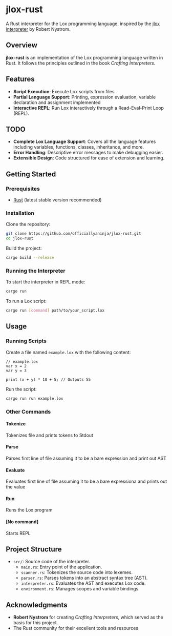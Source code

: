 # jlox-rust

A Rust interpreter for the Lox programming language, inspired by the [jlox interpreter](http://craftinginterpreters.com/) by Robert Nystrom.

## Overview

**jlox-rust** is an implementation of the Lox programming language written in Rust. It follows the principles outlined in the book *Crafting Interpreters*.


## Features
- **Script Execution**: Execute Lox scripts from files.
- **Partial Language Support**: Printing, expression evaluation, variable declaration and assignment implemented
- **Interactive REPL**: Run Lox interactively through a Read-Eval-Print Loop (REPL).
## TODO
- **Complete Lox Language Support**: Covers all the language features including variables, functions, classes, inheritance, and more.
- **Error Handling**: Descriptive error messages to make debugging easier.
- **Extensible Design**: Code structured for ease of extension and learning.

## Getting Started

### Prerequisites

- [Rust](https://www.rust-lang.org/tools/install) (latest stable version recommended)

### Installation

Clone the repository:

```bash
git clone https://github.com/officiallyaninja/jlox-rust.git
cd jlox-rust
```

Build the project:

```bash
cargo build --release
```

### Running the Interpreter

To start the interpreter in REPL mode:

```bash
cargo run
```

To run a Lox script:

```bash
cargo run [command] path/to/your_script.lox
```

## Usage
### Running Scripts

Create a file named `example.lox` with the following content:

```lox
// example.lox
var x = 2
var y = 3

print (x + y) * 10 + 5; // Outputs 55
```

Run the script:

```bash
cargo run run example.lox
```
### Other Commands
#### Tokenize
Tokenizes file and prints tokens to Stdout
#### Parse
Parses first line of file assuming it to be a bare expression and print out AST
#### Evaluate
Evaluates first line of file assuming it to be a bare expressiona and prints out the value
#### Run
Runs the Lox program
#### [No command]
Starts REPL
## Project Structure

- `src/`: Source code of the interpreter.
  - `main.rs`: Entry point of the application.
  - `scanner.rs`: Tokenizes the source code into lexemes.
  - `parser.rs`: Parses tokens into an abstract syntax tree (AST).
  - `interpreter.rs`: Evaluates the AST and executes Lox code.
  - `environment.rs`: Manages scopes and variable bindings.

## Acknowledgments

- **Robert Nystrom** for creating *Crafting Interpreters*, which served as the basis for this project.
- The Rust community for their excellent tools and resources

